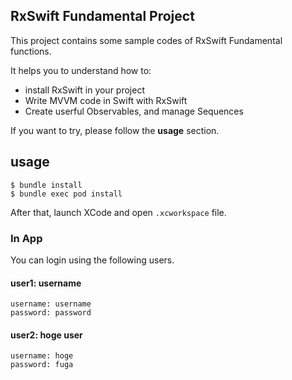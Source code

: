 ## RxSwift Fundamental Project

This project contains some sample codes of RxSwift Fundamental functions.

It helps you to understand how to:

- install RxSwift in your project
- Write MVVM code in Swift with RxSwift
- Create userful Observables, and manage Sequences

If you want to try, please follow the **usage** section.

## usage

```
$ bundle install
$ bundle exec pod install
```

After that, launch XCode and open `.xcworkspace` file.

### In App

You can login using the following users.

#### user1: username
```
username: username
password: password
```

#### user2: hoge user
```
username: hoge
password: fuga
```
